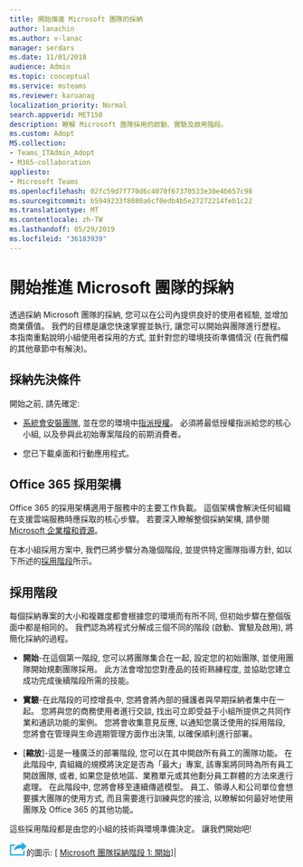 ```yaml
---
title: 開始推進 Microsoft 團隊的採納
author: lanachin
ms.author: v-lanac
manager: serdars
ms.date: 11/01/2018
audience: Admin
ms.topic: conceptual
ms.service: msteams
ms.reviewer: karuanag
localization_priority: Normal
search.appverid: MET150
description: 瞭解 Microsoft 團隊採用的啟動、實驗及啟用階段。
ms.custom: Adopt
MS.collection:
- Teams_ITAdmin_Adopt
- M365-collaboration
appliesto:
- Microsoft Teams
ms.openlocfilehash: 02fc59d7f770d6c4070f67370533e30e4b657c98
ms.sourcegitcommit: b5949233f8080a6cf0edb4b5e27272214feb1c22
ms.translationtype: MT
ms.contentlocale: zh-TW
ms.lasthandoff: 05/29/2019
ms.locfileid: "36183939"
---
```

# <a name="get-started-driving-adoption-of-microsoft-teams"></a>開始推進 Microsoft 團隊的採納

透過採納 Microsoft 團隊的採納, 您可以在公司內提供良好的使用者經驗, 並增加商業價值。 我們的目標是讓您快速掌握並執行, 讓您可以開始與團隊進行歷程。 本指南重點說明小組使用者採用的方式, 並針對您的環境技術準備情況 (在我們檔的其他章節中有解決)。

## <a name="adoption-prerequisites"></a>採納先決條件

開始之前, 請先確定:

- [系統會安裝團隊](get-clients.md), 並在您的環境中[指派授權](office-365-licensing.md)。 必須將最低授權指派給您的核心小組, 以及參與此初始專案階段的前期消費者。

- 您已下載桌面和行動應用程式。 

## <a name="office-365-adoption-framework"></a>Office 365 採用架構

Office 365 的採用架構適用于服務中的主要工作負載。 這個架構會解決任何組織在支援雲端服務時應採取的核心步驟。 若要深入瞭解整個採納架構, 請參閱[Microsoft 企業檔和資源](https://aka.ms/O365AdoptionHub)。 

在本小組採用方案中, 我們已將步驟分為幾個階段, 並提供特定團隊指導方針, 如以下所述的[採用階段](#adoption-phases)所示。

## <a name="adoption-phases"></a>採用階段 

每個採納專案的大小和複雜度都會根據您的環境而有所不同, 但初始步驟在整個版面中都是相同的。 我們認為將程式分解成三個不同的階段 (啟動、實驗及啟用), 將簡化採納的過程。  

- **開始**-在這個第一階段, 您可以將團隊集合在一起, 設定您的初始團隊, 並使用團隊開始規劃團隊採用。 此方法會增加您對產品的技術熟練程度, 並協助您建立成功完成後續階段所需的技能。 

- **實驗**-在此階段的可控增長中, 您將會將內部的擁護者與早期採納者集中在一起。 您將與您的商務使用者進行交談, 找出可立即受益于小組所提供之共同作業和通訊功能的案例。 您將會收集意見反應, 以通知您廣泛使用的採用階段, 您將會在管理與生命週期管理方面作出決策, 以確保順利進行部署。

- [**縮放**]-這是一種廣泛的部署階段, 您可以在其中開啟所有員工的團隊功能。 在此階段中, 貴組織的規模將決定是否為「最大」專案, 該專案將同時為所有員工開啟團隊, 或者, 如果您是依地區、業務單元或其他劃分員工群體的方法來進行處理。 在此階段中, 您將會移至連續傳遞模型。 員工、領導人和公司單位會想要擴大團隊的使用方式, 而且需要進行訓練與您的接洽, 以瞭解如何最好地使用團隊及 Office 365 的其他功能。   

這些採用階段都是由您的小組的技術與環境準備決定。 讓我們開始吧!


![代表下一個步驟](media/teams-adoption-next-icon.png)的圖示: [ [Microsoft 團隊採納階段 1: 開始](teams-adoption-phase1.md)]|
